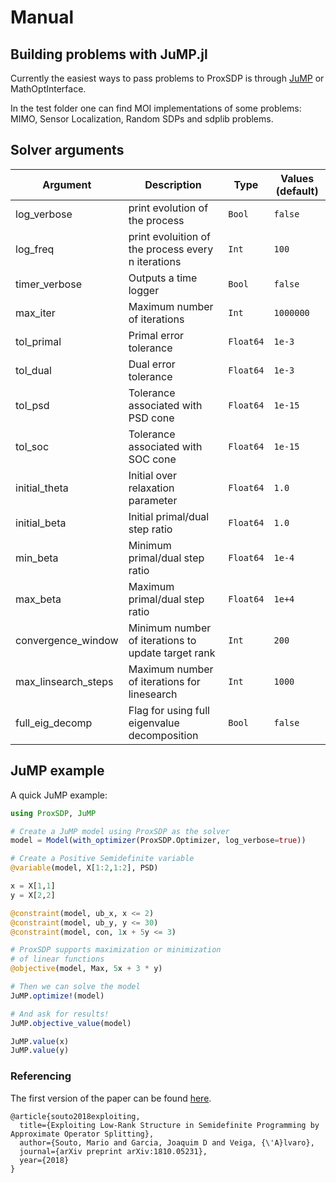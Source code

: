 # Manual

## Building problems with JuMP.jl

Currently the easiest ways to pass problems to ProxSDP is through [JuMP](https://github.com/JuliaOpt/JuMP.jl) or MathOptInterface.

In the test folder one can find MOI implementations of some problems: MIMO, Sensor Localization, Random SDPs and sdplib problems.

## Solver arguments

Argument | Description | Type | Values (default)
--- | --- | --- |  ---
log_verbose | print evolution of the process | `Bool` |  `false`
log_freq | print evoluition of the process every n iterations | `Int` |  `100`
timer_verbose | Outputs a time logger | `Bool` |  `false`
max_iter | Maximum number of iterations | `Int` |  `1000000`
tol_primal | Primal error tolerance | `Float64` |  `1e-3`
tol_dual | Dual error tolerance | `Float64` |  `1e-3`
tol_psd | Tolerance associated with PSD cone | `Float64` |  `1e-15`
tol_soc | Tolerance associated with SOC cone | `Float64` |  `1e-15`
initial_theta | Initial over relaxation parameter | `Float64` |  `1.0`
initial_beta | Initial primal/dual step ratio | `Float64` |  `1.0`
min_beta | Minimum primal/dual step ratio | `Float64` |  `1e-4`
max_beta | Maximum primal/dual step ratio | `Float64` |  `1e+4`
convergence_window | Minimum number of iterations to update target rank | `Int` |  `200`
max\_linsearch\_steps | Maximum number of iterations for linesearch | `Int` |  `1000`
full\_eig\_decomp | Flag for using full eigenvalue decomposition | `Bool` |  `false`

## JuMP example

A quick JuMP example:

```julia
using ProxSDP, JuMP

# Create a JuMP model using ProxSDP as the solver
model = Model(with_optimizer(ProxSDP.Optimizer, log_verbose=true))

# Create a Positive Semidefinite variable
@variable(model, X[1:2,1:2], PSD)

x = X[1,1]
y = X[2,2]

@constraint(model, ub_x, x <= 2)
@constraint(model, ub_y, y <= 30)
@constraint(model, con, 1x + 5y <= 3)

# ProxSDP supports maximization or minimization
# of linear functions
@objective(model, Max, 5x + 3 * y)

# Then we can solve the model
JuMP.optimize!(model)

# And ask for results!
JuMP.objective_value(model)

JuMP.value(x)
JuMP.value(y)
```

### Referencing

The first version of the paper can be found [here](https://arxiv.org/abs/1810.05231).

```
@article{souto2018exploiting,
  title={Exploiting Low-Rank Structure in Semidefinite Programming by Approximate Operator Splitting},
  author={Souto, Mario and Garcia, Joaquim D and Veiga, {\'A}lvaro},
  journal={arXiv preprint arXiv:1810.05231},
  year={2018}
}
```

